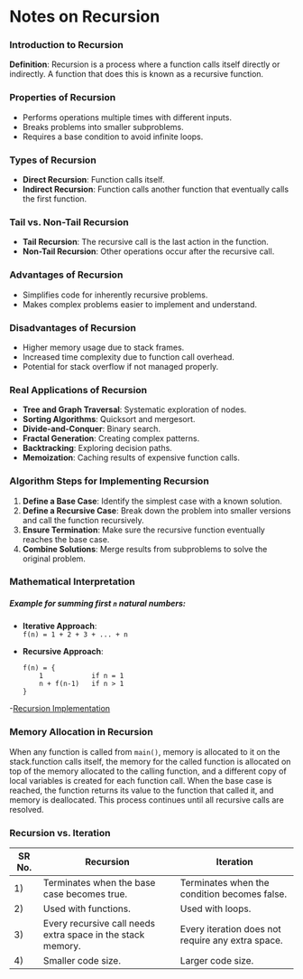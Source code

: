 # Notes on Recursion

### Introduction to Recursion
**Definition**: Recursion is a process where a function calls itself directly or indirectly. A function that does this is known as a recursive function.

### Properties of Recursion
- Performs operations multiple times with different inputs.
- Breaks problems into smaller subproblems.
- Requires a base condition to avoid infinite loops.

### Types of Recursion

- **Direct Recursion**: Function calls itself.
- **Indirect Recursion**: Function calls another function that eventually calls the first function.

### Tail vs. Non-Tail Recursion

- **Tail Recursion**: The recursive call is the last action in the function.
- **Non-Tail Recursion**: Other operations occur after the recursive call.

### Advantages of Recursion

- Simplifies code for inherently recursive problems.
- Makes complex problems easier to implement and understand.

### Disadvantages of Recursion

- Higher memory usage due to stack frames.
- Increased time complexity due to function call overhead.
- Potential for stack overflow if not managed properly.

### Real Applications of Recursion

- **Tree and Graph Traversal**: Systematic exploration of nodes.
- **Sorting Algorithms**: Quicksort and mergesort.
- **Divide-and-Conquer**: Binary search.
- **Fractal Generation**: Creating complex patterns.
- **Backtracking**: Exploring decision paths.
- **Memoization**: Caching results of expensive function calls.

### Algorithm Steps for Implementing Recursion
1. **Define a Base Case**: Identify the simplest case with a known solution.
2. **Define a Recursive Case**: Break down the problem into smaller versions and call the function recursively.
3. **Ensure Termination**: Make sure the recursive function eventually reaches the base case.
4. **Combine Solutions**: Merge results from subproblems to solve the original problem.

### Mathematical Interpretation
##### Example for summing first `n` natural numbers:

- **Iterative Approach**:  
  `f(n) = 1 + 2 + 3 + ... + n`

- **Recursive Approach**:
  ```text
  f(n) = {
      1            if n = 1
      n + f(n-1)   if n > 1
  }
 -[Recursion Implementation](https://github.com/henok-getahun/DataStructureAndAlgorithm-DSA-/blob/main/RECURSION.py)
### Memory Allocation in Recursion

When any function is called from `main()`, memory is allocated to it on the stack.function calls itself, the memory for the called function is allocated on top of the memory allocated to the calling function,
and a different copy of local variables is created for each function call. When the base case is reached, the function returns its value to the function that called it, and memory is deallocated. This process continues until all recursive calls are resolved.

### Recursion vs. Iteration

| SR No. | Recursion                                          | Iteration                                        |
|--------|----------------------------------------------------|--------------------------------------------------|
| 1)     | Terminates when the base case becomes true.       | Terminates when the condition becomes false.    |
| 2)     | Used with functions.                               | Used with loops.                                |
| 3)     | Every recursive call needs extra space in the stack memory. | Every iteration does not require any extra space. |
| 4)     | Smaller code size.                                 | Larger code size.                               |


